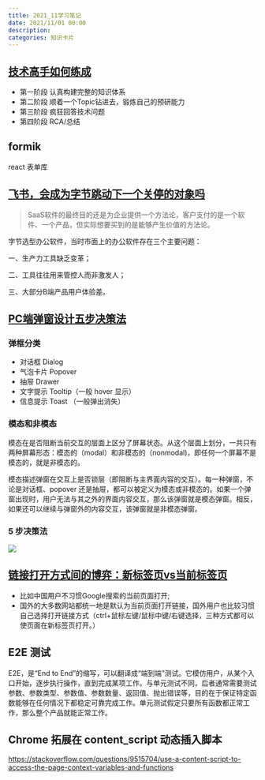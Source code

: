 ```yaml
---
title: 2021_11学习笔记
date: 2021/11/01 00:00
description:
categories: 知识卡片
---
```

## [技术高手如何练成](https://www.cnblogs.com/zhengyun_ustc/p/upgrade.html)
* 第一阶段 认真构建完整的知识体系
* 第二阶段 顺着一个Topic钻进去，锻炼自己的预研能力
* 第三阶段 疯狂回答技术问题
* 第四阶段 RCA/总结

## formik
react 表单库

## [飞书，会成为字节跳动下一个关停的对象吗](https://zhuanlan.zhihu.com/p/348869646) 
> SaaS软件的最终目的还是为企业提供一个方法论，客户支付的是一个软件、一个产品，但实际想要买到的是能够产生价值的方法论。

字节选型办公软件，当时市面上的办公软件存在三个主要问题：

一、生产力工具缺乏变革；

二、工具往往用来管控人而非激发人；

三、大部分B端产品用户体验差。

## [PC端弹窗设计五步决策法](https://www.uisdc.com/the-worst-design-window)
### 弹框分类
* 对话框 Dialog
* 气泡卡片 Popover
* 抽屉 Drawer
* 文字提示 Tooltip（一般 hover 显示）
* 信息提示 Toast （一般弹出消失）
### 模态和非模态
模态在是否阻断当前交互的层面上区分了屏幕状态。从这个层面上划分，一共只有两种屏幕形态：模态的（modal）和非模态的（nonmodal)，即任何一个屏幕不是模态的，就是非模态的。

模态描述弹窗在交互上是否锁层（即阻断与主界面内容的交互）。每一种弹窗，不论是对话框、popover 还是抽屉，都可以被定义为模态或非模态的。如果一个弹窗出现时，用户无法与其之外的界面内容交互，那么该弹窗就是模态弹窗。相反，如果还可以继续与弹窗外的内容交互，该弹窗就是非模态弹窗。
### 5 步决策法
![](https://image.uisdc.com/wp-content/uploads/2021/09/uisdc-tc-20210912-18.jpg)

## [链接打开方式间的博弈：新标签页vs当前标签页](http://www.woshipm.com/pd/438404.html)
* 比如中国用户不习惯Google搜索的当前页面打开;
* 国外的大多数网站都统一地是默认为当前页面打开链接，国外用户也比较习惯自己选择打开链接方式（ctrl+鼠标左键/鼠标中键/右键选择，三种方式都可以使页面在新标签页打开。）

## E2E 测试
E2E，是“End to End”的缩写，可以翻译成“端到端”测试。它模仿用户，从某个入口开始，逐步执行操作，直到完成某项工作。与单元测试不同，后者通常需要测试参数、参数类型、参数值、参数数量、返回值、抛出错误等，目的在于保证特定函数能够在任何情况下都稳定可靠完成工作。单元测试假定只要所有函数都正常工作，那么整个产品就能正常工作。

## Chrome 拓展在 content_script 动态插入脚本
https://stackoverflow.com/questions/9515704/use-a-content-script-to-access-the-page-context-variables-and-functions